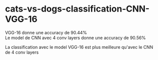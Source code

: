 # cats-vs-dogs-classification-CNN-VGG-16


VGG-16 donne une accuracy de 90.44% <br>
Le model de CNN avec 4 conv layers donne une accuracy de 90.56%

La classification avec le model VGG-16 est plus meilleure qu'avec le CNN de 4 conv layers 
